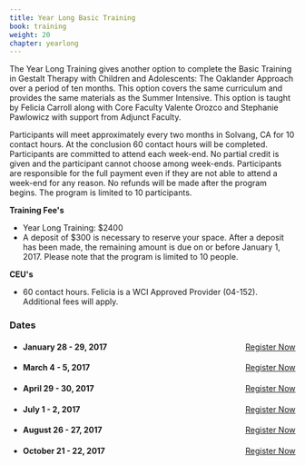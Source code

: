 ```yaml
---
title: Year Long Basic Training
book: training
weight: 20
chapter: yearlong
---
```

<div class="row">
    <div class="col col-sm-6">
        <p>The Year Long Training gives another option to complete the Basic Training in Gestalt Therapy with Children and Adolescents:  The Oaklander Approach over a period of ten months.     This option covers the same curriculum and provides the same materials as the Summer Intensive.  This option is taught by Felicia Carroll along with Core Faculty Valente Orozco and Stephanie Pawlowicz with support from Adjunct Faculty.</p>
        <p>Participants will meet approximately every two months in Solvang, CA for 10 contact hours. At the conclusion 60 contact hours will be completed. Participants are committed to attend each week-end.  No partial credit is given and the participant cannot choose among week-ends.  Participants are responsible for the full payment even if they are not able to attend a week-end for any reason.   No refunds will be made after the program begins. The program is limited to 10 participants.</p>
        <div class="row">
            <div class="col-sm-12">
                <strong>Training Fee's</strong>
                <ul>
                    <li>Year Long Training: $2400</li>
                    <li>A deposit of $300 is necessary to reserve your space. After a deposit has been made, the remaining amount is due on or before January 1, 2017. Please note that the program is limited to 10 people.</li>
                </ul>
                <strong>CEU's</strong>
                <ul>
                    <li>60 contact hours. Felicia is a WCI Approved Provider (04-152). Additional fees will apply.</li>
                </ul>
            </div>
        </div>
    </div>
    <div class="col col-sm-6">
        <div class="panel panel-default">
          <div class="panel-heading">
            <h3 class="panel-title header-title">Dates</h3>
          </div>
          <div class="panel-body">
            <ul class="list-group">
              <li class="list-group-item">
                <a href="/register" class="btn btn-primary" style="float:right">Register Now</a>
                <h4><strong>January 28 - 29, 2017</strong></h4>
              </li>
              <li class="list-group-item">
                <a href="/register" class="btn btn-primary" style="float:right">Register Now</a>
                <h4><strong>March 4 - 5, 2017</strong></h4>
              </li>
              <li class="list-group-item">
                <a href="/register" class="btn btn-primary" style="float:right">Register Now</a>
                <h4><strong>April 29 - 30, 2017</strong></h4>
              </li>
              <li class="list-group-item">
                <a href="/register" class="btn btn-primary" style="float:right">Register Now</a>
                <h4><strong>July 1 - 2, 2017</strong></h4>
              </li>
              <li class="list-group-item">
                <a href="/register" class="btn btn-primary" style="float:right">Register Now</a>
                <h4><strong>August 26 - 27, 2017</strong></h4>
              </li>
              <li class="list-group-item">
                <a href="/register" class="btn btn-primary" style="float:right">Register Now</a>
                <h4><strong>October 21 - 22, 2017</strong></h4>
              </li>
            </ul>
          </div>
        </div>
    </div>
</div>
